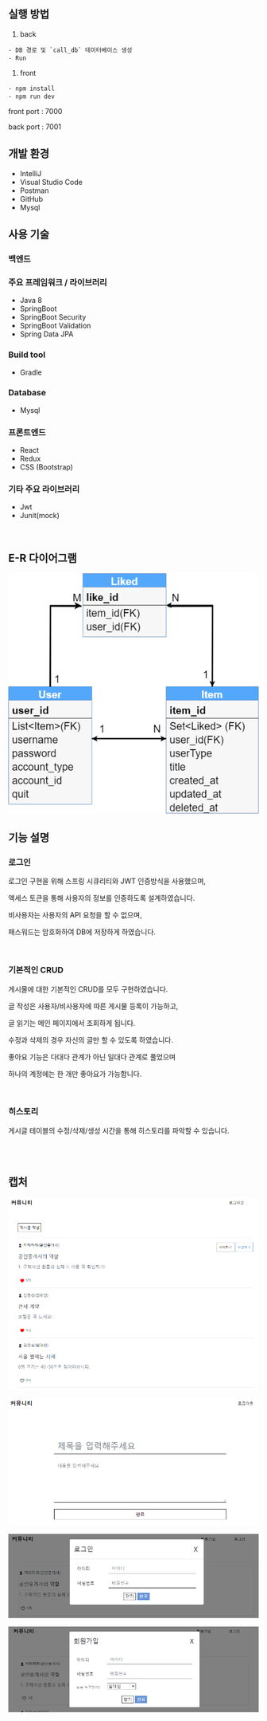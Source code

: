 ## 실행 방법

1. back
```
- DB 경로 및 `call_db` 데이터베이스 생성
- Run
```

1. front
```
- npm install
- npm run dev
```

front port : 7000

back port : 7001


## **개발 환경**

- IntelliJ
- Visual Studio Code
- Postman
- GitHub
- Mysql

## **사용 기술**

### **백엔드**

### **주요 프레임워크 / 라이브러리**

- Java 8
- SpringBoot
- SpringBoot Security
- SpringBoot Validation
- Spring Data JPA

### **Build tool**

- Gradle

### **Database**

- Mysql

### **프론트엔드**

- React
- Redux
- CSS (Bootstrap)

### **기타 주요 라이브러리**

- Jwt
- Junit(mock)

<br />

## ****E-R 다이어그램****

![image](https://github.com/coorr/Algorithm/blob/main/img/baslab/baslab_erd.png)

## 기능 설명

### 로그인

로그인 구현을 위해 스프링 시큐리티와 JWT 인증방식을 사용했으며,

액세스 토큰을 통해 사용자의 정보를 인증하도록 설계하였습니다.

비사용자는 사용자의 API 요청을 할 수 없으며,

패스워드는 암호화하여  DB에 저장하게 하였습니다.

<br />

### 기본적인 CRUD

게시물에 대한 기본적인 CRUD를 모두 구현하였습니다.

글 작성은 사용자/비사용자에 따른 게시물 등록이 가능하고,

글 읽기는 메인 페이지에서 조회하게 됩니다.

수정과 삭제의 경우 자신의 글만 할 수 있도록 하였습니다.

좋아요 기능은 다대다 관계가 아닌 일대다 관계로 풀었으며

하나의 계정에는 한 개만 좋아요가 가능합니다.

<br />

### 히스토리

게시글 테이블의 수정/삭제/생성 시간을 통해 히스토리를 파악할 수 있습니다.

<br />
<br />

## 캡처
![image](https://github.com/coorr/Algorithm/blob/main/img/baslab/basleb_main.png)

![image](https://github.com/coorr/Algorithm/blob/main/img/baslab/baslab_write.png)

![image](https://github.com/coorr/Algorithm/blob/main/img/baslab/baslab_login.png)

![image](https://github.com/coorr/Algorithm/blob/main/img/baslab/baslab_sign.png)